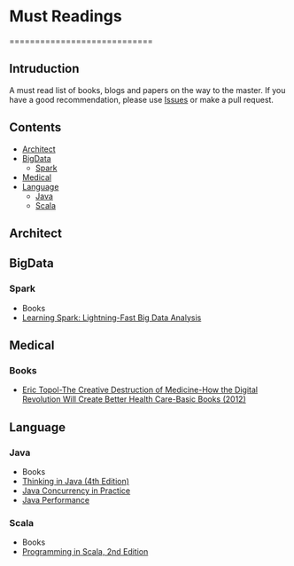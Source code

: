 # Must Readings
============================

## Intruduction
A must read list of books, blogs and papers on the way to the master.
If you have a good recommendation, please use [Issues](https://github.com/noprom/bigdata-readings/issues) or make a pull request.

## Contents

* [Architect](#architect)
* [BigData](#bigdata)
  * [Spark](#spark)
* [Medical](#medical)
* [Language](#language)
  * [Java](#java)
  * [Scala](#scala)

## Architect

## BigData

### Spark
* Books
 * [Learning Spark: Lightning-Fast Big Data Analysis](http://www.amazon.com/Learning-Spark-Lightning-Fast-Data-Analysis/dp/1449358624/ref=sr_1_1?ie=UTF8&qid=1462835918&sr=8-1&keywords=Learning+Spark)

## Medical
### Books
* [Eric Topol-The Creative Destruction of Medicine-How the Digital Revolution Will Create Better Health Care-Basic Books (2012)](http://www.amazon.com/Creative-Destruction-Medicine-Digital-Revolution/dp/0465061834/ref=sr_1_1?ie=UTF8&qid=1462751342&sr=8-1&keywords=The+Creative+Destruction+of+Medicine)

## Language

### Java

* Books
 * [Thinking in Java (4th Edition)](http://www.amazon.com/Thinking-Java-4th-Bruce-Eckel/dp/0131872486/ref=sr_1_1?ie=UTF8&qid=1462333024&sr=8-1&keywords=Thinking+in+Java)
 * [Java Concurrency in Practice](http://www.amazon.com/Java-Concurrency-Practice-Brian-Goetz/dp/0321349601/ref=sr_1_1?ie=UTF8&qid=1462333203&sr=8-1&keywords=Java+Concurrency+in+Practice)
 * [Java Performance](http://www.amazon.com/Java-Performance-Charlie-Hunt/dp/0137142528/ref=sr_1_2?ie=UTF8&qid=1462333471&sr=8-2&keywords=Java+Performance)

### Scala

* Books
 * [Programming in Scala, 2nd Edition](http://www.amazon.com/Programming-Scala-Comprehensive-Step---Step/dp/0981531644/ref=sr_1_1?ie=UTF8&qid=1462335165&sr=8-1&keywords=Programming+in+Scala%2C+2nd+Edition)